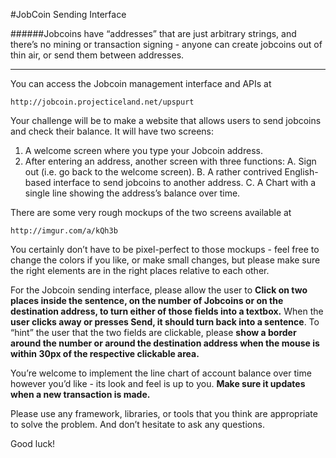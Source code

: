 #JobCoin Sending Interface

######Jobcoins have “addresses” that are just arbitrary strings, and there’s no mining or transaction signing - anyone can create jobcoins out of thin air, or send them between addresses.

-------

You can access the Jobcoin management interface and APIs at 

    http://jobcoin.projecticeland.net/upspurt

Your challenge will be to make a website that allows users to send jobcoins and check their balance.  It will have two screens:

1. A welcome screen where you type your Jobcoin address.
2. After entering an address, another screen with three functions:
   A. Sign out (i.e. go back to the welcome screen).
   B. A rather contrived English-based interface to send jobcoins to another address.
   C. A Chart with a single line showing the address’s balance over time.

There are some very rough mockups of the two screens available at 

    http://imgur.com/a/kQh3b
    
You certainly don’t have to be pixel-perfect to those mockups - feel free to change the colors if you like, or make small changes, but please make sure the right elements are in the right places relative to each other.

For the Jobcoin sending interface, please allow the user to **Click on two places inside the sentence, on the number of Jobcoins or on the destination address, to turn either of those fields into a textbox.**  When the **user clicks away or presses Send, it should turn back into a sentence**.  To “hint” the user that the two fields are clickable, please **show a border around the number or around the destination address when the mouse is within 30px of the respective clickable area.**

You’re welcome to implement the line chart of account balance over time however you’d like - its look and feel is up to you.  **Make sure it updates when a new transaction is made.**

Please use any framework, libraries, or tools that you think are appropriate to solve the problem.  And don’t hesitate to ask any questions.

Good luck!